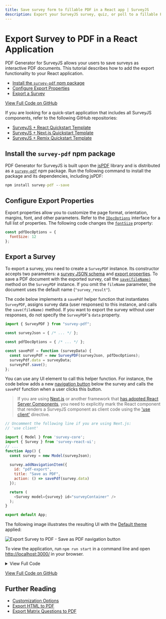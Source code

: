 ```yaml
---
title: Save survey form to fillable PDF in a React app | SurveyJS
description: Export your SurveyJS survey, quiz, or poll to a fillable PDF form in a React application. A step-by-step guide to help you get started.
---
```

# Export Survey to PDF in a React Application

PDF Generator for SurveyJS allows your users to save surveys as interactive PDF documents. This tutorial describes how to add the export functionality to your React application.

- [Install the `survey-pdf` npm package](#install-the-survey-pdf-npm-package)
- [Configure Export Properties](#configure-export-properties)
- [Export a Survey](#export-a-survey)

[View Full Code on GitHub](https://github.com/surveyjs/code-examples/tree/main/get-started-pdf/react (linkStyle))

If you are looking for a quick-start application that includes all SurveyJS components, refer to the following GitHub repositories:

- <a href="https://github.com/surveyjs/surveyjs_react_quickstart" target="_blank">SurveyJS + React Quickstart Template</a>
- <a href="https://github.com/surveyjs/surveyjs-nextjs" target="_blank">SurveyJS + Next.js Quickstart Template</a>
- <a href="https://github.com/surveyjs/surveyjs-remix" target="_blank">SurveyJS + Remix Quickstart Template</a>

## Install the `survey-pdf` npm package

PDF Generator for SurveyJS is built upon the <a href="https://github.com/parallax/jsPDF#readme" target="_blank">jsPDF</a> library and is distributed as a <a href="https://www.npmjs.com/package/survey-pdf" target="_blank">`survey-pdf`</a> npm package. Run the following command to install the package and its dependencies, including jsPDF:

```cmd
npm install survey-pdf --save
```

## Configure Export Properties

Export properties allow you to customize the page format, orientation, margins, font, and other parameters. Refer to the [`IDocOptions`](/Documentation/Pdf-Export?id=idocoptions) interface for a full list of properties. The following code changes the [`fontSize`](/Documentation/Pdf-Export?id=idocoptions#fontSize) property:

```js
const pdfDocOptions = {
  fontSize: 12
};
```

## Export a Survey

To export a survey, you need to create a `SurveyPDF` instance. Its constructor accepts two parameters: a [survey JSON schema](/Documentation/Library?id=design-survey-create-a-simple-survey#define-a-static-survey-model-in-json) and [export properties](#configure-export-properties). To save a PDF document with the exported survey, call the [`save(fileName)`](/Documentation/Pdf-Export?id=surveypdf#save) method on the `SurveyPDF` instance. If you omit the `fileName` parameter, the document uses the default name (`"survey_result"`).

The code below implements a `savePdf` helper function that instantiates `SurveyPDF`, assigns survey data (user responses) to this instance, and calls the `save(fileName)` method. If you want to export the survey without user responses, do not specify the `SurveyPDF`'s `data` property.

```js
import { SurveyPDF } from "survey-pdf";

const surveyJson = { /* ... */ };

const pdfDocOptions = { /* ... */ };

const savePdf = function (surveyData) {
  const surveyPdf = new SurveyPDF(surveyJson, pdfDocOptions);
  surveyPdf.data = surveyData;
  surveyPdf.save();
};
```

You can use any UI element to call this helper function. For instance, the code below adds a new [navigation button](/Documentation/Library?id=iaction) below the survey and calls the `savePdf` function when a user clicks this button.

> If you are using [Next.js](https://nextjs.org) or another framework that [has adopted React Server Components](https://react.dev/learn/start-a-new-react-project#bleeding-edge-react-frameworks), you need to explicitly mark the React component that renders a SurveyJS component as client code using the ['use client'](https://react.dev/reference/react/use-client) directive.

```js
// Uncomment the following line if you are using Next.js:
// 'use client'

import { Model } from 'survey-core';
import { Survey } from 'survey-react-ui';
// ...
function App() {
  const survey = new Model(surveyJson);
  
  survey.addNavigationItem({
    id: "pdf-export",
    title: "Save as PDF",
    action: () => savePdf(survey.data)
  });

  return (
    <Survey model={survey} id="surveyContainer" />
  );
}

export default App;
```

The following image illustrates the resulting UI with the [Default theme](https://surveyjs.io/form-library/documentation/manage-default-themes-and-styles) applied:

![Export Survey to PDF - Save as PDF navigation button](images/surveypdf-navigation-button.png)

To view the application, run `npm run start` in a command line and open [http://localhost:3000/](http://localhost:3000/) in your browser.

<details>
    <summary>View Full Code</summary>  

```js
// Uncomment the following line if you are using Next.js:
// 'use client'

import './App.css'

import 'survey-core/survey-core.min.css';
import { Model } from 'survey-core';
import { Survey } from 'survey-react-ui';
import { SurveyPDF } from 'survey-pdf';

const surveyJson = {
  // ...
};

const pdfDocOptions = {
  fontSize: 12
};

const savePdf = function (surveyData) {
  const surveyPdf = new SurveyPDF(surveyJson, pdfDocOptions);
  surveyPdf.data = surveyData;
  surveyPdf.save();
};

function App() {
  const survey = new Model(surveyJson);
  
  survey.addNavigationItem({
    id: "pdf-export",
    title: "Save as PDF",
    action: () => savePdf(survey.data)
  });

  return (
    <Survey model={survey} id="surveyContainer" />
  );
}

export default App;
```
</details>

[View Full Code on GitHub](https://github.com/surveyjs/code-examples/tree/main/get-started-pdf/react (linkStyle))

## Further Reading

- [Customization Options](/Documentation/Pdf-Export?id=Customization-Options)
- [Export HTML to PDF](/Documentation/Pdf-Export?id=HtmlToPdf)
- [Export Matrix Questions to PDF](/Documentation/Pdf-Export?id=MatrixToPdf)